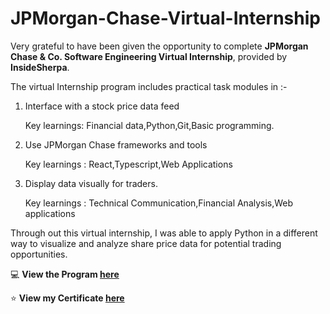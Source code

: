 # JPMorgan-Chase-Virtual-Internship

Very grateful to have been given the opportunity to complete **JPMorgan Chase & Co. Software Engineering Virtual Internship**, provided by **InsideSherpa**.

The virtual Internship program includes practical task modules in :-

1. Interface with a stock price data feed

   Key learnings: Financial data,Python,Git,Basic programming.

2. Use JPMorgan Chase frameworks and tools

   Key learnings : React,Typescript,Web Applications

3. Display data visually for traders.

   Key learnings : Technical Communication,Financial Analysis,Web applications

Through out this virtual internship, I was able to apply Python in a different way to visualize and analyze share price data for potential trading opportunities.

:computer: **View the Program [here](https://in.insidesherpa.com/virtual-internships/prototype/R5iK7HMxJGBgaSbvk/JP-Morgan-Banking-Technology-Virtual-Program)**

:star: **View my Certificate [here](https://www.slideshare.net/secret/hB9JM0rKjxwobV)**
